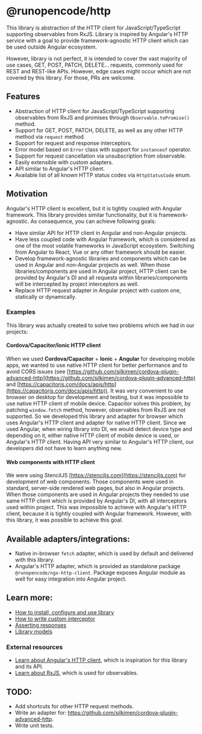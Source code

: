 # @runopencode/http

This library is abstraction of the HTTP client for JavaScript/TypeScript supporting observables from RxJS. Library is
inspired by Angular's HTTP service with a goal to provide framework-agnostic HTTP client which can be used outside
Angular ecosystem.

However, library is not perfect, it is intended to cover the vast majority of use cases, GET, POST, PATCH, DELETE...
requests, commonly used for REST and REST-like APIs. However, edge cases might occur which are not covered by this
library. For those, PRs are welcome.

## Features

- Abstraction of HTTP client for JavaScript/TypeScript supporting observables from RxJS and promises
  through `Observable.toPromise()` method.
- Support for GET, POST, PATCH, DELETE, as well as any other HTTP method via `request` method.
- Support for request and response interceptors.
- Error model based on `Error` class with support for `instanceof` operator.
- Support for request cancellation via unsubscription from observable.
- Easily extensible with custom adapters.
- API similar to Angular's HTTP client.
- Available list of all known HTTP status codes via `HttpStatusCode` enum.

## Motivation

Angular's HTTP client is excellent, but it is tightly coupled with Angular framework. This library provides similar
functionality, but it is framework-agnostic. As consequence, you can achieve following goals:

- Have similar API for HTTP client in Angular and non-Angular projects.
- Have less coupled code with Angular framework, which is considered as one of the most volatile frameworks in
  JavaScript ecosystem. Switching from Angular to React, Vue or any other framework should be easier.
- Develop framework-agnostic libraries and components which can be used in Angular and non-Angular projects as well.
  When those libraries/components are used in Angular project, HTTP client can be provided by Angular's DI and all
  requests within libraries/components will be intercepted by project interceptors as well.
- Replace HTTP request adapter in Angular project with custom one, statically or dynamically.

### Examples

This library was actually created to solve two problems which we had in our projects:

#### Cordova/Capacitor/Ionic HTTP client

When we used **Cordova/Capacitor** + **Ionic** + **Angular** for developing mobile apps, we wanted to use native HTTP
client for better performance and to avoid CORS issues (see
[https://github.com/silkimen/cordova-plugin-advanced-http](https://github.com/silkimen/cordova-plugin-advanced-http)
and [https://capacitorjs.com/docs/apis/http](https://capacitorjs.com/docs/apis/http)). It was very convenient to use
browser on desktop for development and testing, but it was impossible to use native HTTP client of mobile device.
Capacitor solves this problem, by patching `window.fetch` method, however, observables from RxJS are not supported. So
we developed this library and adapter for browser which uses Angular's HTTP client and adapter for native HTTP client.
Since we used Angular, when wiring library into DI, we would detect device type and depending on it, either native HTTP
client of mobile device is used, or Angular's HTTP client. Having API very similar to Angular's HTTP client, our
developers did not have to learn anything new.

#### Web components with HTTP client

We were using StencilJS [https://stenciljs.com](https://stenciljs.com) for development of web components. Those
components were used in standard, server-side rendered web pages, but also in Angular projects. When those components
are used in Angular projects they needed to use same HTTP client which is provided by Angular's DI, with all
interceptors used within project. This was impossible to achieve with Angular's HTTP client, because it is tightly
coupled with Angular framework. However, with this library, it was possible to achieve this goal.

## Available adapters/integrations:

- Native in-browser `fetch` adapter, which is used by default and delivered with this library.
- Angular's HTTP adapter, which is provided as standalone package `@runopencode/ngx-http-client`. Package exposes
  Angular module as well for easy integration into Angular project.

## Learn more:

- [How to install, configure and use library](docs/installation.md)
- [How to write custom interceptor](docs/interceptors.md)
- [Asserting responses](docs/asserting-responses.md)
- [Library models](docs/models.md)

### External resources

- [Learn about Angular's HTTP client](https://angular.io/guide/http), which is inspiration for this library and its
  API.
- [Learn about RxJS](https://rxjs-dev.firebaseapp.com/guide/overview), which is used for observables.

## TODO:

- Add shortcuts for other HTTP request methods.
- Write an adapter for: https://github.com/silkimen/cordova-plugin-advanced-http.
- Write unit tests.
